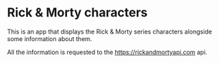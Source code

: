 # Rick & Morty characters

This is an app that displays the Rick & Morty series characters alongside some information about them.

All the information is requested to the https://rickandmortyapi.com api.